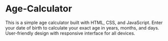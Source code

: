 # Age-Calculator
This is a simple age calculator built with HTML, CSS, and JavaScript. Enter your date of birth to calculate your exact age in years, months, and days. User-friendly design with responsive interface for all devices.
